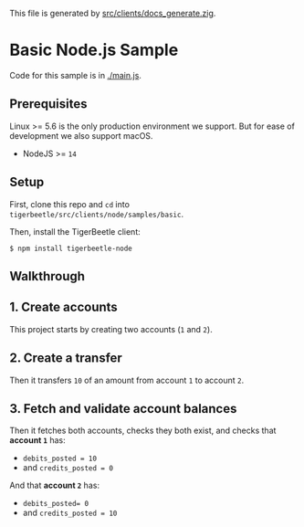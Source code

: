 This file is generated by
[src/clients/docs_generate.zig](/src/clients/docs_generate.zig).

# Basic Node.js Sample

Code for this sample is in [./main.js](./main.js).
## Prerequisites

Linux >= 5.6 is the only production environment we
support. But for ease of development we also support macOS.
* NodeJS >= `14`

## Setup

First, clone this repo and `cd` into `tigerbeetle/src/clients/node/samples/basic`.

Then, install the TigerBeetle client:

```console
$ npm install tigerbeetle-node
```

## Walkthrough

## 1. Create accounts

This project starts by creating two accounts (`1` and `2`).

## 2. Create a transfer
Then it transfers `10` of an amount from account `1` to
account `2`.

## 3. Fetch and validate account balances

Then it fetches both accounts, checks they both exist, and
checks that **account `1`** has:
 * `debits_posted = 10`
 * and `credits_posted = 0`

And that **account `2`** has:
 * `debits_posted= 0`
 * and `credits_posted = 10`

